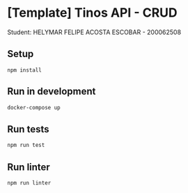 # [Template] Tinos API - CRUD
Student: HELYMAR FELIPE ACOSTA ESCOBAR - 200062508

## Setup
```
npm install
```

## Run in development
```bash
docker-compose up
```

## Run tests
```bash
npm run test
```

## Run linter
```bash
npm run linter
```